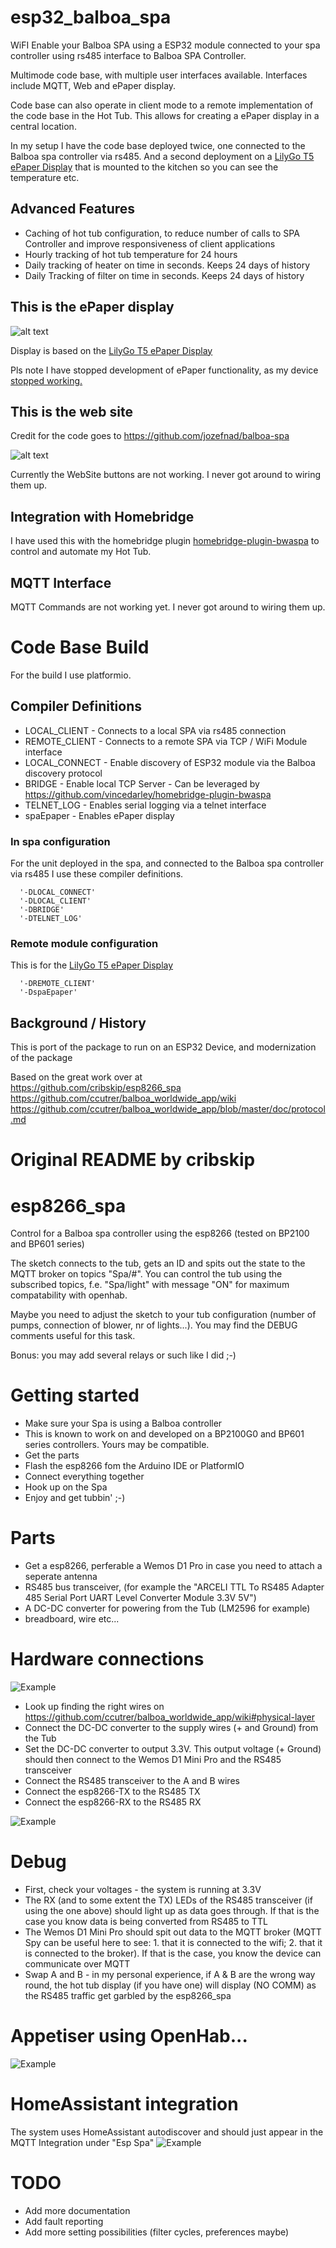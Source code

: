 # esp32_balboa_spa

WiFI Enable your Balboa SPA using a ESP32 module connected to your spa controller using rs485 interface to Balboa SPA Controller.

Multimode code base, with multiple user interfaces available.  Interfaces include MQTT, Web and ePaper display.

Code base can also operate in client mode to a remote implementation of the code base in the Hot Tub.  This allows for creating a ePaper display in a central location.

In my setup I have the code base deployed twice, one connected to the Balboa spa controller via rs485.  And a second deployment on a [LilyGo T5 ePaper Display](https://www.lilygo.cc/en-ca/products/t5-4-7-inch-e-paper-v2-3?srsltid=AfmBOopva5B_jxFAsa86Fn75lR66ZpcsqNLJEqPG4Axu8zeuCEEeqI0D) that is mounted to the kitchen so you can see the temperature etc.

## Advanced Features

* Caching of hot tub configuration, to reduce number of calls to SPA Controller and improve responsiveness of client applications
* Hourly tracking of hot tub temperature for 24 hours
* Daily tracking of heater on time in seconds. Keeps 24 days of history
* Daily Tracking of filter on time in seconds.  Keeps 24 days of history

## This is the ePaper display

![alt text](docs/ePaper-Sept2024.jpeg)

Display is based on the [LilyGo T5 ePaper Display](https://www.lilygo.cc/en-ca/products/t5-4-7-inch-e-paper-v2-3?srsltid=AfmBOopva5B_jxFAsa86Fn75lR66ZpcsqNLJEqPG4Axu8zeuCEEeqI0D)

Pls note I have stopped development of ePaper functionality, as my device [stopped working.](https://github.com/Xinyuan-LilyGO/LilyGo-EPD47/issues/137)

## This is the web site
Credit for the code goes to https://github.com/jozefnad/balboa-spa

![alt text](docs/balboa-spa-web.png)

Currently the WebSite buttons are not working.  I never got around to wiring them up.

## Integration with Homebridge

I have used this with the homebridge plugin [homebridge-plugin-bwaspa](https://github.com/vincedarley/homebridge-plugin-bwaspa) to control and automate my Hot Tub.

## MQTT Interface

MQTT Commands are not working yet.  I never got around to wiring them up.

# Code Base Build

For the build I use platformio.

## Compiler Definitions

  * LOCAL_CLIENT - Connects to a local SPA via rs485 connection
  * REMOTE_CLIENT - Connects to a remote SPA via TCP / WiFi Module interface 
  * LOCAL_CONNECT - Enable discovery of ESP32 module via the Balboa discovery protocol
  * BRIDGE - Enable local TCP Server - Can be leveraged by https://github.com/vincedarley/homebridge-plugin-bwaspa
  * TELNET_LOG - Enables serial logging via a telnet interface
  * spaEpaper - Enables ePaper display

### In spa configuration

For the unit deployed in the spa, and connected to the Balboa spa controller via rs485 I use these compiler definitions.

```
  '-DLOCAL_CONNECT'
  '-DLOCAL_CLIENT'
  '-DBRIDGE'
  '-DTELNET_LOG'
```

### Remote module configuration

This is for the [LilyGo T5 ePaper Display](https://www.lilygo.cc/en-ca/products/t5-4-7-inch-e-paper-v2-3?srsltid=AfmBOopva5B_jxFAsa86Fn75lR66ZpcsqNLJEqPG4Axu8zeuCEEeqI0D)

```
  '-DREMOTE_CLIENT'
  '-DspaEpaper'
```

## Background / History

This is port of the package to run on an ESP32 Device, and modernization of the package

Based on the great work over at \
https://github.com/cribskip/esp8266_spa
https://github.com/ccutrer/balboa_worldwide_app/wiki
https://github.com/ccutrer/balboa_worldwide_app/blob/master/doc/protocol.md


# Original README by cribskip

# esp8266_spa
Control for a Balboa spa controller using the esp8266 (tested on BP2100 and BP601 series)

The sketch connects to the tub, gets an ID and spits out the state to the MQTT broker on topics "Spa/#".
You can control the tub using the subscribed topics, f.e. "Spa/light" with message "ON" for maximum compatability with openhab.

Maybe you need to adjust the sketch to your tub configuration (number of pumps, connection of blower, nr of lights...). You may find the DEBUG comments useful for this task.

Bonus: you may add several relays or such like I did ;-)

# Getting started
- Make sure your Spa is using a Balboa controller
- This is known to work on and developed on a BP2100G0 and BP601 series controllers. Yours may be compatible.
- Get the parts
- Flash the esp8266 fom the Arduino IDE or PlatformIO
- Connect everything together
- Hook up on the Spa
- Enjoy and get tubbin' ;-)

# Parts
- Get a esp8266, perferable a Wemos D1 Pro in case you need to attach a seperate antenna
- RS485 bus transceiver, (for example the "ARCELI TTL To RS485 Adapter 485 Serial Port UART Level Converter Module 3.3V 5V")
- A DC-DC converter for powering from the Tub (LM2596 for example)
- breadboard, wire etc...


# Hardware connections
![Example](https://github.com/EmmanuelLM/esp8266_spa/blob/master/esp8266_spa_bb.png)
- Look up finding the right wires on https://github.com/ccutrer/balboa_worldwide_app/wiki#physical-layer
- Connect the DC-DC converter to the supply wires (+ and Ground) from the Tub
- Set the DC-DC converter to output 3.3V. This output voltage (+ Ground) should then connect to the Wemos D1 Mini Pro and the RS485 transceiver
- Connect the RS485 transceiver to the A and B wires
- Connect the esp8266-TX to the RS485 TX
- Connect the esp8266-RX to the RS485 RX

![Example](https://github.com/EmmanuelLM/esp8266_spa/blob/master//PXL_20210101_104120166.jpg)

# Debug
- First, check your voltages - the system is running at 3.3V
- The RX (and to some extent the TX) LEDs of the RS485 transceiver (if using the one above) should light up as data goes through. If that is the case you know data is being converted from RS485 to TTL
- The Wemos D1 Mini Pro should spit out data to the MQTT broker (MQTT Spy can be useful here to see: 1. that it is connected to the wifi; 2. that it is connected to the broker). If that is the case, you know the device can communicate over MQTT
- Swap A and B - in my personal experience, if A & B are the wrong way round, the hot tub display (if you have one) will display (NO COMM) as the RS485 traffic get garbled by the esp8266_spa

# Appetiser using OpenHab...
![Example](https://github.com/cribskip/esp8266_spa/blob/master/spa_openhab.png)

# HomeAssistant integration
The system uses HomeAssistant autodiscover and should just appear in the MQTT Integration under "Esp Spa"
![Example](https://github.com/EmmanuelLM/esp8266_spa/blob/master//Hassio.png)

# TODO
- Add more documentation
- Add fault reporting
- Add more setting possibilities (filter cycles, preferences maybe)
